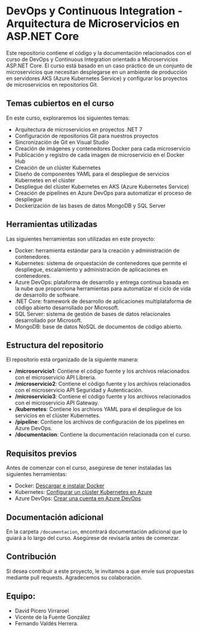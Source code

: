 # DevOps y Continuous Integration - Arquitectura de Microservicios en ASP.NET Core

Este repositorio contiene el código y la documentación relacionados con el curso de DevOps y Continuous Integration orientado a Microservicios ASP.NET Core. El curso está basado en un caso práctico de un conjunto de microservicios que necesitan desplegarse en un ambiente de producción en servidores AKS (Azure Kubernetes Service) y configurar los proyectos de microservicios en repositorios Git.

## Temas cubiertos en el curso

En este curso, exploraremos los siguientes temas:

- Arquitectura de microservicios en proyectos .NET 7
- Configuración de repositorios Git para nuestros proyectos
- Sincronización de Git en Visual Studio
- Creación de imágenes y contenedores Docker para cada microservicio
- Publicación y registro de cada imagen de microservicio en el Docker Hub
- Creación de un clúster Kubernetes
- Diseño de componentes YAML para el despliegue de servicios Kubernetes en el clúster
- Despliegue del clúster Kubernetes en AKS (Azure Kubernetes Service)
- Creación de pipelines en Azure DevOps para automatizar el proceso de despliegue
- Dockerización de las bases de datos MongoDB y SQL Server

## Herramientas utilizadas

Las siguientes herramientas son utilizadas en este proyecto:

- Docker: herramienta estándar para la creación y administración de contenedores.
- Kubernetes: sistema de orquestación de contenedores que permite el despliegue, escalamiento y administración de aplicaciones en contenedores.
- Azure DevOps: plataforma de desarrollo y entrega continua basada en la nube que proporciona herramientas para automatizar el ciclo de vida de desarrollo de software.
- .NET Core: framework de desarrollo de aplicaciones multiplataforma de código abierto desarrollado por Microsoft.
- SQL Server: sistema de gestión de bases de datos relacionales desarrollado por Microsoft.
- MongoDB: base de datos NoSQL de documentos de código abierto.

## Estructura del repositorio

El repositorio está organizado de la siguiente manera:

- **/microservicio1**: Contiene el código fuente y los archivos relacionados con el microservicio API Libreria.
- **/microservicio2**: Contiene el código fuente y los archivos relacionados con el microservicio API Seguridad y Autenticación.
- **/microservicio3**: Contiene el código fuente y los archivos relacionados con el microservicio  API Gateway.
- **/kubernetes**: Contiene los archivos YAML para el despliegue de los servicios en el clúster Kubernetes.
- **/pipeline**: Contiene los archivos de configuración de los pipelines en Azure DevOps.
- **/documentacion**: Contiene la documentación relacionada con el curso.

## Requisitos previos

Antes de comenzar con el curso, asegúrese de tener instaladas las siguientes herramientas:

- Docker: [Descargar e instalar Docker](https://www.docker.com/get-started)
- Kubernetes: [Configurar un clúster Kubernetes en Azure](https://azure.microsoft.com/services/kubernetes-service/)
- Azure DevOps: [Crear una cuenta en Azure DevOps](https://azure.microsoft.com/services/devops/)

## Documentación adicional

En la carpeta `/documentacion`, encontrará documentación adicional que lo guiará a lo largo del curso. Asegúrese de revisarla antes de comenzar.

## Contribución

Si desea contribuir a este proyecto, le invitamos a que envíe sus propuestas mediante pull requests. Agradecemos su colaboración.

## Equipo: 
- David Picero Virraroel
- Vicente de la Fuente González
- Fernando Valdés Herrera.

